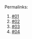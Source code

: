 Permalinks:

1. [#01](http://www.xiuren.org/mygirl-244.html)
2. [#02](http://www.xiuren.org/mygirl-118.html)
3. [#03](http://www.xiuren.org/mygirl-121.html)
4. [#04](http://www.xiuren.org/mygirl-120.html)

